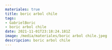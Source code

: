 ```yaml
---
materiales: true
title: boric arbol chile
tags:
- GabrielBoric
- boric arbol chile
date: 2021-11-01T23:18:24.181Z
image: /media/materiales/boric arbol chile.jpeg
descripcion: boric arbol chile
---
```

